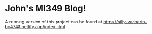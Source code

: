 # John's MI349 Blog!
A running version of this project can be found at https://silly-vacherin-bc4748.netlify.app/index.html
